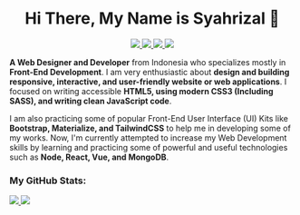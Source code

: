 <h1 align="center">
  Hi There, My Name is Syahrizal 🚀
</h1>

<p align="center">
  <a href="https://www.linkedin.com/in/syahrizaldev" rel="noopener">
    <img src="https://img.shields.io/badge/LinkedIn-0077B5?style=for-the-badge&logo=linkedin&logoColor=white">
  </a>
  <a href="https://twitter.com/syahrizaldev" rel="noopener">
    <img src="https://img.shields.io/badge/Twitter-1DA1F2?style=for-the-badge&logo=twitter&logoColor=white">
  </a>
  <a href="https://instagram.com/syahrizaldev" rel="noopener">
    <img src="https://img.shields.io/badge/Instagram-E4405F?style=for-the-badge&logo=instagram&logoColor=white">        
  </a>
  <a href="https://youtube.com/c/syahrizaldev" rel="noopener">
    <img src="https://img.shields.io/badge/YouTube-FF0000?style=for-the-badge&logo=youtube&logoColor=white">
  </a>
  
</p>

**A Web Designer and Developer** from Indonesia who specializes mostly in **Front-End Development**. I am very enthusiastic about **design and building responsive, interactive, and user-friendly website or web applications**. I focused on writing accessible **HTML5, using modern CSS3 (Including SASS), and writing clean JavaScript code**.

I am also practicing some of popular Front-End User Interface (UI) Kits like **Bootstrap, Materialize, and TailwindCSS** to help me in developing some of my works. Now, I'm currently attempted to increase my Web Development skills by learning and practicing some of powerful and useful technologies such as **Node, React, Vue, and MongoDB**.

### My GitHub Stats:

<div>
  <a href="https://github.com/syahrizaldev">
    <img src="https://github-readme-stats.vercel.app/api/top-langs/?username=syahrizaldev&langs_count=7&layout=compact&hide_border=true&card_width=440&theme=dark">
  </a>
  <a href="https://github.com/syahrizaldev">
    <img src="https://github-readme-stats.vercel.app/api?username=syahrizaldev&hide=contribs&hide_border=true&show_icons=true&theme=dark" >
  </a>
</div>
